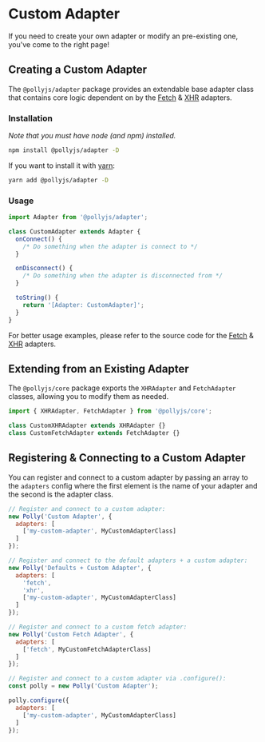 # Custom Adapter

If you need to create your own adapter or modify an pre-existing one, you've come
to the right page!

## Creating a Custom Adapter

The `@pollyjs/adapter` package provides an extendable base adapter class that
contains core logic dependent on by the [Fetch](adapters/fetch)
& [XHR](adapters/xhr) adapters.

### Installation

_Note that you must have node (and npm) installed._

```bash
npm install @pollyjs/adapter -D
```

If you want to install it with [yarn](https://yarnpkg.com):

```bash
yarn add @pollyjs/adapter -D
```

### Usage

```js
import Adapter from '@pollyjs/adapter';

class CustomAdapter extends Adapter {
  onConnect() {
    /* Do something when the adapter is connect to */
  }

  onDisconnect() {
    /* Do something when the adapter is disconnected from */
  }

  toString() {
    return '[Adapter: CustomAdapter]';
  }
}
```

For better usage examples, please refer to the source code for
the [Fetch](https://github.com/Netflix/pollyjs/blob/master/packages/%40pollyjs/core/src/adapters/fetch/index.js) & [XHR](https://github.com/Netflix/pollyjs/blob/master/packages/%40pollyjs/core/src/adapters/xhr/index.js) adapters.

## Extending from an Existing Adapter

The `@pollyjs/core` package exports the `XHRAdapter` and `FetchAdapter` classes,
allowing you to modify them as needed.

```js
import { XHRAdapter, FetchAdapter } from '@pollyjs/core';

class CustomXHRAdapter extends XHRAdapter {}
class CustomFetchAdapter extends FetchAdapter {}
```

## Registering & Connecting to a Custom Adapter

You can register and connect to a custom adapter by passing an array to the `adapters`
config where the first element is the name of your adapter and the second is the
adapter class.

```js
// Register and connect to a custom adapter:
new Polly('Custom Adapter', {
  adapters: [
    ['my-custom-adapter', MyCustomAdapterClass]
  ]
});

// Register and connect to the default adapters + a custom adapter:
new Polly('Defaults + Custom Adapter', {
  adapters: [
    'fetch',
    'xhr',
    ['my-custom-adapter', MyCustomAdapterClass]
  ]
});

// Register and connect to a custom fetch adapter:
new Polly('Custom Fetch Adapter', {
  adapters: [
    ['fetch', MyCustomFetchAdapterClass]
  ]
});

// Register and connect to a custom adapter via .configure():
const polly = new Polly('Custom Adapter');

polly.configure({
  adapters: [
    ['my-custom-adapter', MyCustomAdapterClass]
  ]
});
```

